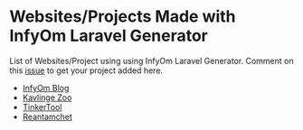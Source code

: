 # Websites/Projects Made with InfyOm Laravel Generator

List of Websites/Project using using InfyOm Laravel Generator.
Comment on this [issue](https://github.com/InfyOmLabs/laravel-generator/issues/630) to get your project added here.

- [InfyOm Blog](https://blog.infyom.com/)
- [Kavlinge Zoo](http://kavlingezoo.se/)
- [TinkerTool](https://www.tinkertool.in/)
- [Reantamchet](https://reantamchet.com/)
